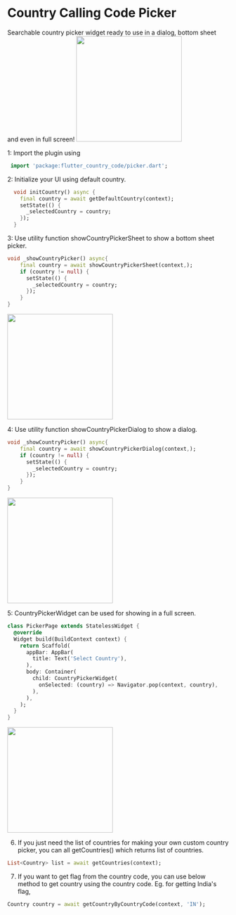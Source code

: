 # Country Calling Code Picker

Searchable country picker widget ready to use in a dialog, bottom sheet and even in full screen!
<img src="https://user-images.githubusercontent.com/65971744/83264373-9782d680-a1dd-11ea-88f2-cebe687da65a.png" width="240"/>

1: Import the plugin using
```dart
 import 'package:flutter_country_code/picker.dart';
```

2: Initialize your UI using default country.
```dart
  void initCountry() async {
    final country = await getDefaultCountry(context);
    setState(() {
      _selectedCountry = country;
    });
  }
```
3: Use utility function showCountryPickerSheet to show a bottom sheet picker.
```dart
void _showCountryPicker() async{
    final country = await showCountryPickerSheet(context,);
    if (country != null) {
      setState(() {
        _selectedCountry = country;
      });
    }
}
```   
<img src="https://user-images.githubusercontent.com/65971744/83264384-9c478a80-a1dd-11ea-8385-bca897f1d3d5.png" width="240"/>


4: Use utility function showCountryPickerDialog to show a dialog.
```dart
void _showCountryPicker() async{
    final country = await showCountryPickerDialog(context,);
    if (country != null) {
      setState(() {
        _selectedCountry = country;
      });
    }
}
```  
<img src="https://user-images.githubusercontent.com/65971744/83264376-994c9a00-a1dd-11ea-86a1-4fec8554f6f9.png" width="240"/>


5: CountryPickerWidget can be used for showing in a full screen.
```dart
class PickerPage extends StatelessWidget {
  @override
  Widget build(BuildContext context) {
    return Scaffold(
      appBar: AppBar(
        title: Text('Select Country'),
      ),
      body: Container(
        child: CountryPickerWidget(
          onSelected: (country) => Navigator.pop(context, country),
        ),
      ),
    );
  }
}
```  
<img src="https://user-images.githubusercontent.com/65971744/83264392-9e114e00-a1dd-11ea-99a0-1387fd9d2c0f.png" width="240"/>


6. If you just need the list of countries for making your own custom country picker, you can all getCountries() which returns list of countries. 

```dart
List<Country> list = await getCountries(context);
```
7. If you want to get flag from the country code, you can use below method to get country using the country code.
Eg. for getting India's flag,
```dart
Country country = await getCountryByCountryCode(context, 'IN');
```